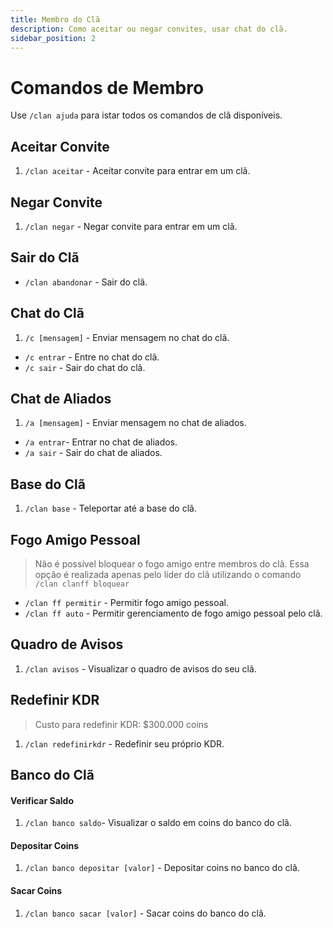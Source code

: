 ```yaml
---
title: Membro do Clã
description: Como aceitar ou negar convites, usar chat do clã.
sidebar_position: 2
---
```


# Comandos de Membro

Use `/clan ajuda` para istar todos os comandos de clã disponíveis.

## Aceitar Convite

1. `/clan aceitar` - Aceitar convite para entrar em um clã.

## Negar Convite

1. `/clan negar` -  Negar convite para entrar em um clã.

## Sair do Clã

* `/clan abandonar` - Sair do clã.

## Chat do Clã

1. `/c [mensagem]` - Enviar mensagem no chat do clã.

* `/c entrar` - Entre no chat do clã. 
* `/c sair` - Sair do chat do clã.

## Chat de Aliados

1. `/a [mensagem]` - Enviar mensagem no chat de aliados.

* `/a entrar`- Entrar no chat de aliados. 
* `/a sair` -  Sair do chat de aliados.

## Base do Clã

1. `/clan base` - Teleportar até a base do clã.

## Fogo Amigo Pessoal

> Não é possível bloquear o fogo amigo entre membros do clã. Essa opção é realizada apenas pelo líder do clã utilizando o comando `/clan clanff bloquear`

* `/clan ff permitir` - Permitir fogo amigo pessoal.
* `/clan ff auto` - Permitir gerenciamento de fogo amigo pessoal pelo clã.

## Quadro de Avisos

1. `/clan avisos` - Visualizar o quadro de avisos do seu clã.

## Redefinir KDR

> Custo para redefinir KDR: $300.000 coins

1. `/clan redefinirkdr` - Redefinir seu próprio KDR.

## Banco do Clã

#### Verificar Saldo

1. `/clan banco saldo`- Visualizar o saldo em coins do banco do clã. 

#### Depositar Coins

1. `/clan banco depositar [valor]` - Depositar coins no banco do clã.

#### Sacar Coins

1. `/clan banco sacar [valor]` - Sacar coins do banco do clã.